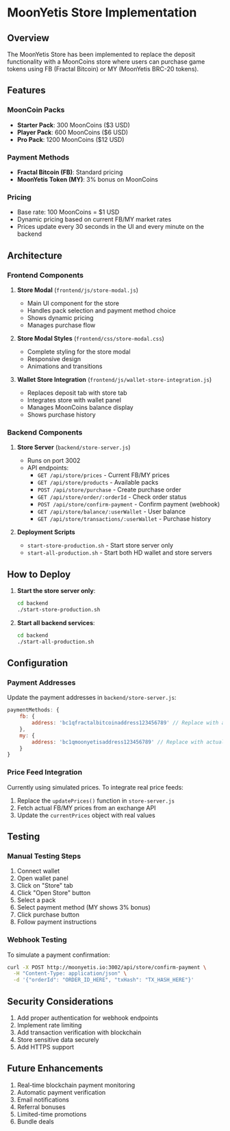 # MoonYetis Store Implementation

## Overview
The MoonYetis Store has been implemented to replace the deposit functionality with a MoonCoins store where users can purchase game tokens using FB (Fractal Bitcoin) or MY (MoonYetis BRC-20 tokens).

## Features

### MoonCoin Packs
- **Starter Pack**: 300 MoonCoins ($3 USD)
- **Player Pack**: 600 MoonCoins ($6 USD)
- **Pro Pack**: 1200 MoonCoins ($12 USD)

### Payment Methods
- **Fractal Bitcoin (FB)**: Standard pricing
- **MoonYetis Token (MY)**: 3% bonus on MoonCoins

### Pricing
- Base rate: 100 MoonCoins = $1 USD
- Dynamic pricing based on current FB/MY market rates
- Prices update every 30 seconds in the UI and every minute on the backend

## Architecture

### Frontend Components
1. **Store Modal** (`frontend/js/store-modal.js`)
   - Main UI component for the store
   - Handles pack selection and payment method choice
   - Shows dynamic pricing
   - Manages purchase flow

2. **Store Modal Styles** (`frontend/css/store-modal.css`)
   - Complete styling for the store modal
   - Responsive design
   - Animations and transitions

3. **Wallet Store Integration** (`frontend/js/wallet-store-integration.js`)
   - Replaces deposit tab with store tab
   - Integrates store with wallet panel
   - Manages MoonCoins balance display
   - Shows purchase history

### Backend Components
1. **Store Server** (`backend/store-server.js`)
   - Runs on port 3002
   - API endpoints:
     - `GET /api/store/prices` - Current FB/MY prices
     - `GET /api/store/products` - Available packs
     - `POST /api/store/purchase` - Create purchase order
     - `GET /api/store/order/:orderId` - Check order status
     - `POST /api/store/confirm-payment` - Confirm payment (webhook)
     - `GET /api/store/balance/:userWallet` - User balance
     - `GET /api/store/transactions/:userWallet` - Purchase history

2. **Deployment Scripts**
   - `start-store-production.sh` - Start store server only
   - `start-all-production.sh` - Start both HD wallet and store servers

## How to Deploy

1. **Start the store server only**:
   ```bash
   cd backend
   ./start-store-production.sh
   ```

2. **Start all backend services**:
   ```bash
   cd backend
   ./start-all-production.sh
   ```

## Configuration

### Payment Addresses
Update the payment addresses in `backend/store-server.js`:
```javascript
paymentMethods: {
    fb: {
        address: 'bc1qfractalbitcoinaddress123456789' // Replace with actual FB address
    },
    my: {
        address: 'bc1qmoonyetisaddress123456789' // Replace with actual MY address
    }
}
```

### Price Feed Integration
Currently using simulated prices. To integrate real price feeds:
1. Replace the `updatePrices()` function in `store-server.js`
2. Fetch actual FB/MY prices from an exchange API
3. Update the `currentPrices` object with real values

## Testing

### Manual Testing Steps
1. Connect wallet
2. Open wallet panel
3. Click on "Store" tab
4. Click "Open Store" button
5. Select a pack
6. Select payment method (MY shows 3% bonus)
7. Click purchase button
8. Follow payment instructions

### Webhook Testing
To simulate a payment confirmation:
```bash
curl -X POST http://moonyetis.io:3002/api/store/confirm-payment \
  -H "Content-Type: application/json" \
  -d '{"orderId": "ORDER_ID_HERE", "txHash": "TX_HASH_HERE"}'
```

## Security Considerations
1. Add proper authentication for webhook endpoints
2. Implement rate limiting
3. Add transaction verification with blockchain
4. Store sensitive data securely
5. Add HTTPS support

## Future Enhancements
1. Real-time blockchain payment monitoring
2. Automatic payment verification
3. Email notifications
4. Referral bonuses
5. Limited-time promotions
6. Bundle deals